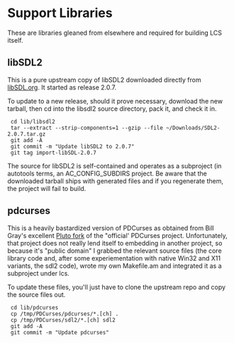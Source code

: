 Support Libraries
=================

These are libraries gleaned from elsewhere and required for building LCS itself.

libSDL2
-------

This is a pure upstream copy of libSDL2 downloaded directly from
[libSDL.org](http://libsdl.org).  It started as release 2.0.7.

To update to a new release, should it prove necessary, download the new tarball,
then cd into the libsdl2 source directory, pack it, and check it in.
```
 cd lib/libsdl2
 tar --extract --strip-components=1 --gzip --file ~/Downloads/SDL2-2.0.7.tar.gz
 git add -A
 git commit -m "Update libSDL2 to 2.0.7"
 git tag import-libSDL-2.0.7
```

The source for libSDL2 is self-contained and operates as a subproject (in
autotools terms, an AC_CONFIG_SUBDIRS project.  Be aware that the downloaded
tarball ships with generated files and if you regenerate them, the project will
fail to build.

pdcurses
--------

This is a heavily bastardized version of PDCurses as obtained from Bill Gray's
excellent [Pluto fork](https://github.com/Bill-Gray/PDCurses) of the "official'
PDCurses project.  Unfortunately, that project does not really lend itself to
embedding in another project, so because it's "public domain" I grabbed the
relevant source files (the core library code and, after some experiementation with
native Win32 and X11 variants, the sdl2 code), wrote my own Makefile.am and
integrated it as a subproject under lcs.

To update these files, you'll just have to clone the upstream repo and copy the
source files out.
```
 cd lib/pdcurses
 cp /tmp/PDCurses/pdcurses/*.[ch] .
 cp /tmp/PDCurses/sdl2/*.[ch] sdl2
 git add -A
 git commit -m "Update pdcurses"
```

